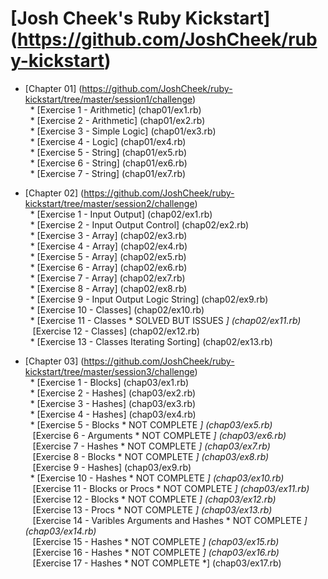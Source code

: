 # [Josh Cheek's Ruby Kickstart] (https://github.com/JoshCheek/ruby-kickstart)

* [Chapter 01] (https://github.com/JoshCheek/ruby-kickstart/tree/master/session1/challenge) <br />
&nbsp;&nbsp;* [Exercise 1 - Arithmetic] (chap01/ex1.rb) <br />
&nbsp;&nbsp;* [Exercise 2 - Arithmetic] (chap01/ex2.rb) <br />
&nbsp;&nbsp;* [Exercise 3 - Simple Logic] (chap01/ex3.rb) <br />
&nbsp;&nbsp;* [Exercise 4 - Logic] (chap01/ex4.rb) <br />
&nbsp;&nbsp;* [Exercise 5 - String] (chap01/ex5.rb) <br />
&nbsp;&nbsp;* [Exercise 6 - String] (chap01/ex6.rb) <br />
&nbsp;&nbsp;* [Exercise 7 - String] (chap01/ex7.rb) <br />

* [Chapter 02] (https://github.com/JoshCheek/ruby-kickstart/tree/master/session2/challenge) <br />
&nbsp;&nbsp;* [Exercise 1 - Input Output] (chap02/ex1.rb) <br />
&nbsp;&nbsp;* [Exercise 2 - Input Output Control] (chap02/ex2.rb) <br />
&nbsp;&nbsp;* [Exercise 3 - Array] (chap02/ex3.rb) <br />
&nbsp;&nbsp;* [Exercise 4 - Array] (chap02/ex4.rb) <br />
&nbsp;&nbsp;* [Exercise 5 - Array] (chap02/ex5.rb) <br />
&nbsp;&nbsp;* [Exercise 6 - Array] (chap02/ex6.rb) <br />
&nbsp;&nbsp;* [Exercise 7 - Array] (chap02/ex7.rb) <br />
&nbsp;&nbsp;* [Exercise 8 - Array] (chap02/ex8.rb) <br />
&nbsp;&nbsp;* [Exercise 9 - Input Output Logic String] (chap02/ex9.rb) <br />
&nbsp;&nbsp;* [Exercise 10 - Classes] (chap02/ex10.rb) <br />
&nbsp;&nbsp;* [Exercise 11 - Classes * SOLVED BUT ISSUES *] (chap02/ex11.rb) <br />
&nbsp;&nbsp;* [Exercise 12 - Classes] (chap02/ex12.rb) <br />
&nbsp;&nbsp;* [Exercise 13 - Classes Iterating Sorting] (chap02/ex13.rb) <br />

* [Chapter 03] (https://github.com/JoshCheek/ruby-kickstart/tree/master/session3/challenge) <br />
&nbsp;&nbsp;* [Exercise 1 - Blocks] (chap03/ex1.rb) <br />
&nbsp;&nbsp;* [Exercise 2 - Hashes] (chap03/ex2.rb) <br />
&nbsp;&nbsp;* [Exercise 3 - Hashes] (chap03/ex3.rb) <br />
&nbsp;&nbsp;* [Exercise 4 - Hashes] (chap03/ex4.rb) <br />
&nbsp;&nbsp;* [Exercise 5 - Blocks * NOT COMPLETE *] (chap03/ex5.rb) <br />
&nbsp;&nbsp;* [Exercise 6 - Arguments * NOT COMPLETE *] (chap03/ex6.rb) <br />
&nbsp;&nbsp;* [Exercise 7 - Hashes * NOT COMPLETE *] (chap03/ex7.rb) <br />
&nbsp;&nbsp;* [Exercise 8 - Blocks * NOT COMPLETE *] (chap03/ex8.rb) <br />
&nbsp;&nbsp;* [Exercise 9 - Hashes] (chap03/ex9.rb) <br />
&nbsp;&nbsp;* [Exercise 10 - Hashes * NOT COMPLETE *] (chap03/ex10.rb) <br />
&nbsp;&nbsp;* [Exercise 11 - Blocks or Procs * NOT COMPLETE *] (chap03/ex11.rb) <br />
&nbsp;&nbsp;* [Exercise 12 - Blocks * NOT COMPLETE *] (chap03/ex12.rb) <br />
&nbsp;&nbsp;* [Exercise 13 - Procs * NOT COMPLETE *] (chap03/ex13.rb) <br />
&nbsp;&nbsp;* [Exercise 14 - Varibles Arguments and Hashes * NOT COMPLETE *] (chap03/ex14.rb) <br />
&nbsp;&nbsp;* [Exercise 15 - Hashes * NOT COMPLETE *] (chap03/ex15.rb) <br />
&nbsp;&nbsp;* [Exercise 16 - Hashes * NOT COMPLETE *] (chap03/ex16.rb) <br />
&nbsp;&nbsp;* [Exercise 17 - Hashes * NOT COMPLETE *] (chap03/ex17.rb) <br />
